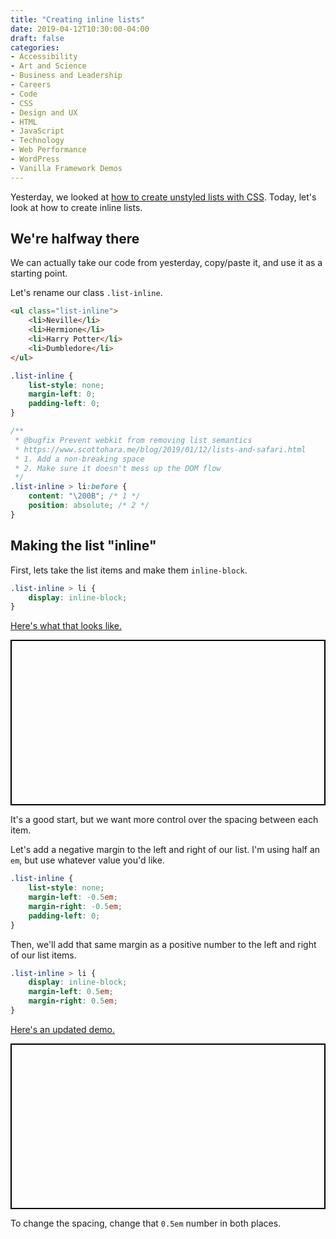 ```yaml
---
title: "Creating inline lists"
date: 2019-04-12T10:30:00-04:00
draft: false
categories:
- Accessibility
- Art and Science
- Business and Leadership
- Careers
- Code
- CSS
- Design and UX
- HTML
- JavaScript
- Technology
- Web Performance
- WordPress
- Vanilla Framework Demos
---
```


Yesterday, we looked at [how to create unstyled lists with CSS](/creating-unstyled-lists/). Today, let's look at how to create inline lists.

## We're halfway there

We can actually take our code from yesterday, copy/paste it, and use it as a starting point.

Let's rename our class `.list-inline`.

```html
<ul class="list-inline">
	<li>Neville</li>
	<li>Hermione</li>
	<li>Harry Potter</li>
	<li>Dumbledore</li>
</ul>
```

```css
.list-inline {
	list-style: none;
	margin-left: 0;
	padding-left: 0;
}

/**
 * @bugfix Prevent webkit from removing list semantics
 * https://www.scottohara.me/blog/2019/01/12/lists-and-safari.html
 * 1. Add a non-breaking space
 * 2. Make sure it doesn't mess up the DOM flow
 */
.list-inline > li:before {
	content: "\200B"; /* 1 */
	position: absolute; /* 2 */
}
```

## Making the list "inline"

First, lets take the list items and make them `inline-block`.

```css
.list-inline > li {
	display: inline-block;
}
```

[Here's what that looks like.](https://codepen.io/cferdinandi/pen/ROPOqe)

<p class="codepen" data-height="265" data-theme-id="0" data-default-tab="css,result" data-user="cferdinandi" data-slug-hash="ROPOqe" style="height: 265px; box-sizing: border-box; display: flex; align-items: center; justify-content: center; border: 2px solid black; margin: 1em 0; padding: 1em;" data-pen-title="Inline Lists"></p>

It's a good start, but we want more control over the spacing between each item.

Let's add a negative margin to the left and right of our list. I'm using half an `em`, but use whatever value you'd like.

```css
.list-inline {
	list-style: none;
	margin-left: -0.5em;
	margin-right: -0.5em;
	padding-left: 0;
}
```

Then, we'll add that same margin as a positive number to the left and right of our list items.

```css
.list-inline > li {
	display: inline-block;
	margin-left: 0.5em;
	margin-right: 0.5em;
}
```

[Here's an updated demo.](https://codepen.io/cferdinandi/pen/qwdwvx)

<p class="codepen" data-height="265" data-theme-id="0" data-default-tab="css,result" data-user="cferdinandi" data-slug-hash="qwdwvx" style="height: 265px; box-sizing: border-box; display: flex; align-items: center; justify-content: center; border: 2px solid black; margin: 1em 0; padding: 1em;" data-pen-title="Inline Lists with Spacing"></p>

To change the spacing, change that `0.5em` number in both places.